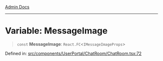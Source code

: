 [Admin Docs](/)

***

# Variable: MessageImage

> `const` **MessageImage**: `React.FC`\<`IMessageImageProps`\>

Defined in: [src/components/UserPortal/ChatRoom/ChatRoom.tsx:72](https://github.com/PalisadoesFoundation/talawa-admin/blob/main/src/components/UserPortal/ChatRoom/ChatRoom.tsx#L72)
